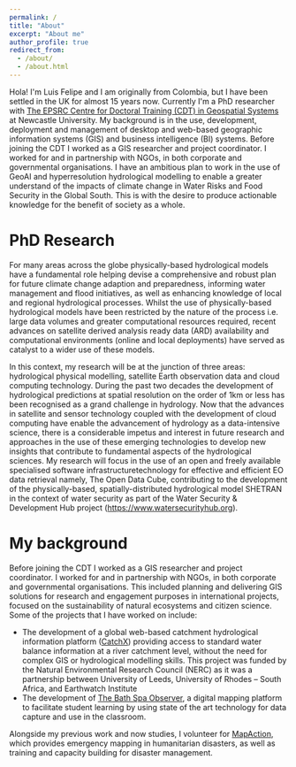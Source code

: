```yaml
---
permalink: /
title: "About"
excerpt: "About me"
author_profile: true
redirect_from: 
  - /about/
  - /about.html
---
```


Hola! I'm Luis Felipe and I am originally from Colombia, but I have been settled in the UK for almost 15 years now. Currently I'm a PhD researcher with [The EPSRC Centre for Doctoral Training (CDT) in Geospatial Systems](https://research.ncl.ac.uk/geospatial-systems/) at Newcastle University. My background is in the use, development, deployment and management of desktop and web-based geographic information systems (GIS) and business intelligence (BI) systems. Before joining the CDT I worked as a GIS researcher and project coordinator. I worked for and in partnership with NGOs, in both corporate and governmental organisations. I have an ambitious plan to work in the use of GeoAI and hyperresolution hydrological modelling to enable a greater understand of the impacts of climate change in Water Risks and Food Security in the Global South. This is with the desire to produce actionable knowledge for the benefit of society as a whole.

PhD Research
======
For many areas across the globe physically-based hydrological models have a fundamental role helping devise a comprehensive and robust plan for future climate change adaption and preparedness, informing water management and flood initiatives, as well as enhancing knowledge of local and regional hydrological processes. Whilst the use of physically-based hydrological models have been restricted by the nature of the process i.e. large data volumes and greater computational resources required, recent advances on satellite derived analysis ready data (ARD) availability and computational environments (online and local deployments) have served as catalyst to a wider use of these models.

In this context, my research will be at the junction of three areas:  hydrological physical modelling, satellite Earth observation data and cloud computing technology.  During the past two decades the development of hydrological predictions at spatial resolution on the order of 1km or less has been recognised as a grand challenge in hydrology.  Now that the advances in satellite and sensor technology coupled with the development of cloud computing have enable the advancement of hydrology as a data-intensive science, there is a considerable impetus and interest in future research and approaches in the use of these emerging technologies to develop new insights that contribute to fundamental aspects of the hydrological sciences. My research will focus in the use of an open and freely available specialised software infrastructuretechnology  for  effective  and  efficient  EO  data  retrieval  namely,  The  Open  Data  Cube,  contributing to the development of the physically-based, spatially-distributed hydrological model SHETRAN in the context of water security as part of the Water Security & Development Hub project (https://www.watersecurityhub.org).

My background
======
Before joining the CDT I worked as a GIS researcher and project coordinator. I worked for and in partnership with NGOs, in both corporate and governmental organisations. This included planning and delivering GIS solutions for research and engagement purposes in international projects, focused on the sustainability of natural ecosystems and citizen science. Some of the projects that I have worked on include:  

- The development of a global web-based catchment hydrological information platform ([CatchX](https://ewgis.org/catchx-global/)) providing access to standard water balance information at a river catchment level, without the need for complex GIS or hydrological modelling skills. This project was funded by the Natural Environmental Research Council (NERC) as it was a partnership between University of Leeds, University of Rhodes – South Africa, and Earthwatch Institute
- The development of [The Bath Spa Observer](https://www.bathspa.ac.uk/projects/bath-spa-observer/), a digital mapping platform to facilitate student learning by using state of the art technology for data capture and use in the classroom.

Alongside my previous work and now studies, I volunteer for [MapAction](https://mapaction.org), which provides emergency mapping in humanitarian disasters, as well as training and capacity building for disaster management.

